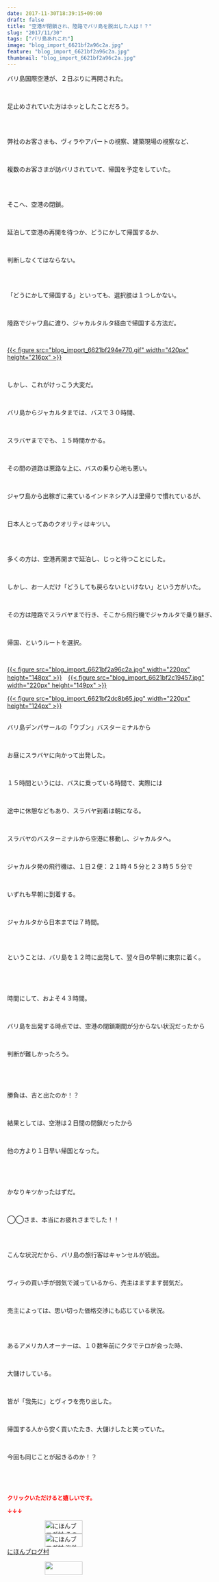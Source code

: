 ```yaml
---
date: 2017-11-30T18:39:15+09:00
draft: false
title: "空港が閉鎖され、陸路でバリ島を脱出した人は！？"
slug: "2017/11/30"
tags: ["バリ島あれこれ"]
image: "blog_import_6621bf2a96c2a.jpg"
feature: "blog_import_6621bf2a96c2a.jpg"
thumbnail: "blog_import_6621bf2a96c2a.jpg"
---
```

<p>バリ島国際空港が、２日ぶりに再開された。</p><p> </p><p>足止めされていた方はホッとしたことだろう。</p><p> </p><p><br/>弊社のお客さまも、ヴィラやアパートの視察、建築現場の視察など、</p><p> </p><p>複数のお客さまが訪バリされていて、帰国を予定をしていた。</p><p> </p><p><br/>そこへ、空港の閉鎖。</p><p> </p><p>延泊して空港の再開を待つか、どうにかして帰国するか、</p><p> </p><p>判断しなくてはならない。</p><p> </p><p><br/>「どうにかして帰国する」といっても、選択肢は１つしかない。</p><p> </p><p>陸路でジャワ島に渡り、ジャカルタルタ経由で帰国する方法だ。</p><p> </p><p><a href="blog_import_6621bf294e770.gif">{{< figure src="blog_import_6621bf294e770.gif" width="420px" height="216px" >}}</a></p><p> </p><p>しかし、これがけっこう大変だ。</p><p> </p><p>バリ島からジャカルタまでは、バスで３０時間、</p><p> </p><p>スラバヤまででも、１５時間かかる。</p><p> </p><p>その間の道路は悪路な上に、バスの乗り心地も悪い。</p><p> </p><p>ジャワ島から出稼ぎに来ているインドネシア人は里帰りで慣れているが、</p><p> </p><p>日本人とってあのクオリティはキツい。</p><p> </p><p><br/>多くの方は、空港再開まで延泊し、じっと待つことにした。</p><p> </p><p>しかし、お一人だけ「どうしても戻らないといけない」という方がいた。</p><p> </p><p>その方は陸路でスラバヤまで行き、そこから飛行機でジャカルタで乗り継ぎ、</p><p> </p><p>帰国、というルートを選択。</p><p> </p><p><a href="blog_import_6621bf2a96c2a.jpg">{{< figure src="blog_import_6621bf2a96c2a.jpg" width="220px" height="148px" >}}</a>　<a href="blog_import_6621bf2c19457.jpg">{{< figure src="blog_import_6621bf2c19457.jpg" width="220px" height="149px" >}}</a></p><p><a href="blog_import_6621bf2dc8b65.jpg">{{< figure src="blog_import_6621bf2dc8b65.jpg" width="220px" height="124px" >}}</a></p><p><br/>バリ島デンパサールの「ウブン」バスターミナルから</p><p> </p><p>お昼にスラバヤに向かって出発した。</p><p> </p><p>１５時間というには、バスに乗っている時間で、実際には</p><p> </p><p>途中に休憩などもあり、スラバヤ到着は朝になる。</p><p> </p><p>スラバヤのバスターミナルから空港に移動し、ジャカルタへ。</p><p> </p><p>ジャカルタ発の飛行機は、１日２便：２１時４５分と２３時５５分で</p><p> </p><p>いずれも早朝に到着する。</p><p> </p><p>ジャカルタから日本までは７時間。</p><p> </p><p><br/>ということは、バリ島を１２時に出発して、翌々日の早朝に東京に着く。</p><p> </p><p> </p><p>時間にして、およそ４３時間。</p><p> </p><p>バリ島を出発する時点では、空港の閉鎖期間が分からない状況だったから</p><p> </p><p>判断が難しかったろう。</p><p> </p><p> </p><p>勝負は、吉と出たのか！？</p><p> </p><p>結果としては、空港は２日間の閉鎖だったから</p><p> </p><p>他の方より１日早い帰国となった。</p><p> </p><p> </p><p>かなりキツかったはずだ。</p><p> </p><p>◯◯さま、本当にお疲れさまでした！！</p><p> </p><p><br/>こんな状況だから、バリ島の旅行客はキャンセルが続出。</p><p> </p><p>ヴィラの買い手が弱気で減っているから、売主はますます弱気だ。</p><p> </p><p>売主によっては、思い切った価格交渉にも応じている状況。</p><p> </p><p><br/>あるアメリカ人オーナーは、１０数年前にクタでテロが会った時、</p><p> </p><p>大儲けしている。</p><p> </p><p>皆が「我先に」とヴィラを売り出した。</p><p> </p><p>帰国する人から安く買いたたき、大儲けしたと笑っていた。</p><p> </p><p>今回も同じことが起きるのか！？</p><p> </p><p> </p><p><font color="#ff0000" size="2"><strong>クリックいただけると嬉しいです。</strong></font></p><p><font color="#ff0000" size="2"><strong>↓↓↓</strong></font></p><p><a href="ranking.html?p_cid=01260127" id="&amp;blogmura_banner" target="_blank"><img alt="にほんブログ村 その他生活ブログ 不動産投資へ" border="0" height="31" src="data:image/svg+xml;charset=utf-8,%3Csvg%20xmlns%3D%22http%3A%2F%2Fwww.w3.org%2F2000%2Fsvg%22%20title%3D%22Placeholder%20for%20Images%22%20role%3D%22presentation%22%20viewBox%3D%220%200%2088%2031%22%20%2F%3E" width="88" data-src="https://img-proxy.blog-video.jp/images?url=http%3A%2F%2Flife.blogmura.com%2Fhudousantoushi%2Fimg%2Fhudousantoushi88_31.gif" style="aspect-ratio: auto 88 / 31;"/><noscript><img alt="にほんブログ村 その他生活ブログ 不動産投資へ" border="0" height="31" src="https://img-proxy.blog-video.jp/images?url=http%3A%2F%2Flife.blogmura.com%2Fhudousantoushi%2Fimg%2Fhudousantoushi88_31.gif" width="88"></noscript></a><br/><a href="ranking.html?p_cid=01260127" target="_blank"><img alt="にほんブログ村 海外生活ブログ バリ島情報へ" border="0" height="31" src="data:image/svg+xml;charset=utf-8,%3Csvg%20xmlns%3D%22http%3A%2F%2Fwww.w3.org%2F2000%2Fsvg%22%20title%3D%22Placeholder%20for%20Images%22%20role%3D%22presentation%22%20viewBox%3D%220%200%2088%2031%22%20%2F%3E" width="88" data-src="https://img-proxy.blog-video.jp/images?url=http%3A%2F%2Foverseas.blogmura.com%2Fbali%2Fimg%2Fbali88_31.gif" style="aspect-ratio: auto 88 / 31;"/><noscript><img alt="にほんブログ村 海外生活ブログ バリ島情報へ" border="0" height="31" src="https://img-proxy.blog-video.jp/images?url=http%3A%2F%2Foverseas.blogmura.com%2Fbali%2Fimg%2Fbali88_31.gif" width="88"></noscript></a><br/><a href="ranking.html?p_cid=01260127" target="_blank">にほんブログ村</a></p><p><a href="link.php?1804582" title="人気ブログランキングへ"><img border="0" height="31" src="data:image/svg+xml;charset=utf-8,%3Csvg%20xmlns%3D%22http%3A%2F%2Fwww.w3.org%2F2000%2Fsvg%22%20title%3D%22Placeholder%20for%20Images%22%20role%3D%22presentation%22%20viewBox%3D%220%200%2088%2031%22%20%2F%3E" width="88" data-src="https://blog.with2.net/img/banner/banner_22.gif" style="aspect-ratio: auto 88 / 31;"/><noscript><img border="0" height="31" src="https://blog.with2.net/img/banner/banner_22.gif" width="88"></noscript></a></p>

